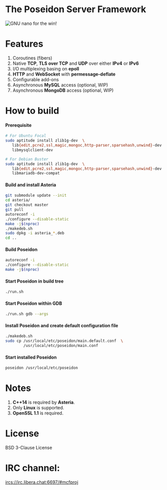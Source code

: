 # The Poseidon Server Framework

![GNU nano for the win!](https://raw.githubusercontent.com/lhmouse/poseidon/master/GNU-nano-FTW.png)

# Features

1. Coroutines (fibers)
2. Native **TCP**, **TLS over TCP** and **UDP** over either **IPv4** or **IPv6**
3. I/O multiplexing basing on **epoll**
4. **HTTP** and **WebSocket** with **permessage-deflate**
5. Configurable add-ons
6. Asynchronous **MySQL** access (optional, WIP)
7. Asynchronous **MongoDB** access (optional, WIP)

# How to build

#### Prerequisite

```sh
# For Ubuntu Focal
sudo aptitude install zlib1g-dev  \
   lib{edit,pcre2,ssl,magic,mongoc,http-parser,sparsehash,unwind}-dev  \
   libmysqlclient-dev

# For Debian Buster
sudo aptitude install zlib1g-dev  \
   lib{edit,pcre2,ssl,magic,mongoc,http-parser,sparsehash,unwind}-dev  \
   libmariadb-dev-compat
```

#### Build and install Asteria

```sh
git submodule update --init
cd asteria/
git checkout master
git pull
autoreconf -i
./configure --disable-static
make -j$(nproc)
./makedeb.sh
sudo dpkg -i asteria_*.deb
cd ..
```

#### Build Poseidon

```sh
autoreconf -i
./configure --disable-static
make -j$(nproc)
```

#### Start Poseidon in build tree

```sh
./run.sh
```

#### Start Poseidon within **GDB**

```sh
./run.sh gdb --args
```

#### Install Poseidon and create default configuration file

```sh
./makedeb.sh
sudo cp /usr/local/etc/poseidon/main.default.conf  \
        /usr/local/etc/poseidon/main.conf
```

#### Start installed Poseidon

```sh
poseidon /usr/local/etc/poseidon
```

# Notes

1. **C++14** is required by **Asteria**.
2. Only **Linux** is supported.
3. **OpenSSL 1.1** is required.

# License

BSD 3-Clause License

# IRC channel:

<ircs://irc.libera.chat:6697/#mcfproj>
